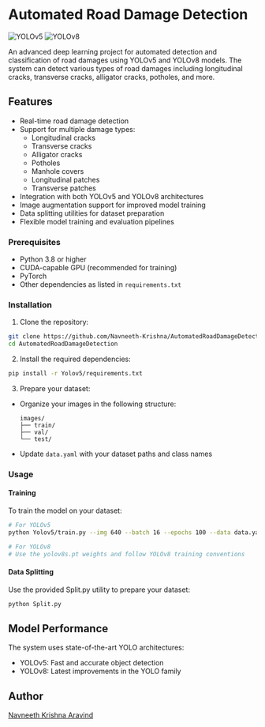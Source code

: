 # Automated Road Damage Detection

![YOLOv5](https://img.shields.io/badge/-YOLOv5-brightgreen)
![YOLOv8](https://img.shields.io/badge/-YOLOv8-brightgreen)


An advanced deep learning project for automated detection and classification of road damages using YOLOv5 and YOLOv8 models. The system can detect various types of road damages including longitudinal cracks, transverse cracks, alligator cracks, potholes, and more.

## Features

- Real-time road damage detection
- Support for multiple damage types:
  - Longitudinal cracks
  - Transverse cracks
  - Alligator cracks
  - Potholes
  - Manhole covers
  - Longitudinal patches
  - Transverse patches
- Integration with both YOLOv5 and YOLOv8 architectures
- Image augmentation support for improved model training
- Data splitting utilities for dataset preparation
- Flexible model training and evaluation pipelines


### Prerequisites

- Python 3.8 or higher
- CUDA-capable GPU (recommended for training)
- PyTorch
- Other dependencies as listed in `requirements.txt`

### Installation

1. Clone the repository:
```bash
git clone https://github.com/Navneeth-Krishna/AutomatedRoadDamageDetection.git
cd AutomatedRoadDamageDetection
```

2. Install the required dependencies:
```bash
pip install -r Yolov5/requirements.txt
```

3. Prepare your dataset:
- Organize your images in the following structure:
  ```
  images/
  ├── train/
  ├── val/
  └── test/
  ```
- Update `data.yaml` with your dataset paths and class names

### Usage

#### Training

To train the model on your dataset:

```bash
# For YOLOv5
python Yolov5/train.py --img 640 --batch 16 --epochs 100 --data data.yaml --weights yolov5s.pt

# For YOLOv8
# Use the yolov8s.pt weights and follow YOLOv8 training conventions
```

#### Data Splitting

Use the provided Split.py utility to prepare your dataset:

```bash
python Split.py
```

## Model Performance

The system uses state-of-the-art YOLO architectures:
- YOLOv5: Fast and accurate object detection
- YOLOv8: Latest improvements in the YOLO family


## Author

[Navneeth Krishna Aravind](https://github.com/Navneeth-Krishna)
